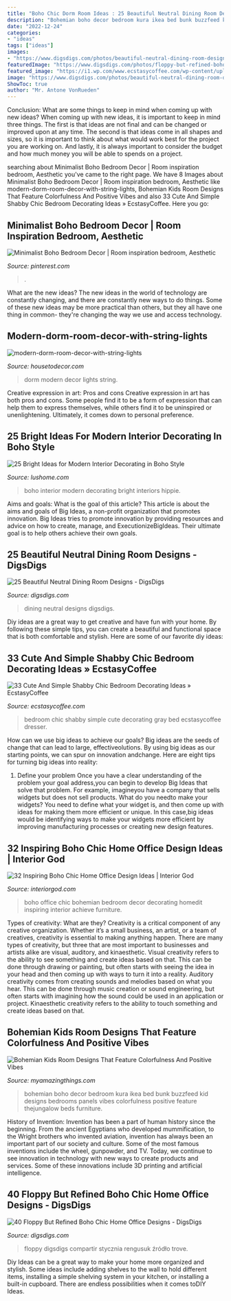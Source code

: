 ```yaml
---
title: "Boho Chic Dorm Room Ideas : 25 Beautiful Neutral Dining Room Designs"
description: "Bohemian boho decor bedroom kura ikea bed bunk buzzfeed kid designs bedrooms panels vibes colorfulness positive feature thejungalow beds furniture"
date: "2022-12-24"
categories:
- "ideas"
tags: ["ideas"]
images:
- "https://www.digsdigs.com/photos/beautiful-neutral-dining-room-designs-10.jpg"
featuredImage: "https://www.digsdigs.com/photos/floppy-but-refined-boho-chic-home-offices-24.jpg"
featured_image: "https://i1.wp.com/www.ecstasycoffee.com/wp-content/uploads/2016/08/Vintage-Gray-Bedroom-With-Wrought-Iron-Bed-And-Wood-Dresser.jpg?resize=600%2C855"
image: "https://www.digsdigs.com/photos/beautiful-neutral-dining-room-designs-10.jpg"
ShowToc: true
author: "Mr. Antone VonRueden"
---
```



Conclusion: What are some things to keep in mind when coming up with new ideas?
When coming up with new ideas, it is important to keep in mind three things. The first is that ideas are not final and can be changed or improved upon at any time. The second is that ideas come in all shapes and sizes, so it is important to think about what would work best for the project you are working on. And lastly, it is always important to consider the budget and how much money you will be able to spends on a project.

	

		
searching about Minimalist Boho Bedroom Decor | Room inspiration bedroom, Aesthetic you've came to the right page. We have 8 Images about Minimalist Boho Bedroom Decor | Room inspiration bedroom, Aesthetic like modern-dorm-room-decor-with-string-lights, Bohemian Kids Room Designs That Feature Colorfulness And Positive Vibes and also 33 Cute And Simple Shabby Chic Bedroom Decorating Ideas » EcstasyCoffee. Here you go:
		
    
## Minimalist Boho Bedroom Decor | Room Inspiration Bedroom, Aesthetic

<img loading=lazy src="https://i.pinimg.com/736x/6c/53/da/6c53da2803ab6657d59bd0b556a45568.jpg" onerror="this.onerror=null;this.src='https://tse4.mm.bing.net/th?id=OIP.3zvmnpAmtAMbWmST_Q_H5AHaJ3&amp;pid=15.1';" alt="Minimalist Boho Bedroom Decor | Room inspiration bedroom, Aesthetic">

_Source: pinterest.com_

>. 

	

What are the new ideas?
The new ideas in the world of technology are constantly changing, and there are constantly new ways to do things. Some of these new ideas may be more practical than others, but they all have one thing in common- they're changing the way we use and access technology.

    
## Modern-dorm-room-decor-with-string-lights

<img loading=lazy src="https://housetodecor.com/wp-content/uploads/2019/09/modern-dorm-room-decor-with-string-lights.jpg" onerror="this.onerror=null;this.src='https://tse4.mm.bing.net/th?id=OIP.WtueCWIzeaOT4CxnGbgQVgHaKw&amp;pid=15.1';" alt="modern-dorm-room-decor-with-string-lights">

_Source: housetodecor.com_

>dorm modern decor lights string. 

	

Creative expression in art: Pros and cons
Creative expression in art has both pros and cons. Some people find it to be a form of expression that can help them to express themselves, while others find it to be uninspired or unenlightening. Ultimately, it comes down to personal preference.

    
## 25 Bright Ideas For Modern Interior Decorating In Boho Style

<img loading=lazy src="https://www.lushome.com/wp-content/uploads/2015/03/modern-interiors-boho-style-10.jpg" onerror="this.onerror=null;this.src='https://tse1.mm.bing.net/th?id=OIP.L6AjDOidXWuCeXnJEJ3laQAAAA&amp;pid=15.1';" alt="25 Bright Ideas for Modern Interior Decorating in Boho Style">

_Source: lushome.com_

>boho interior modern decorating bright interiors hippie. 

	

Aims and goals: What is the goal of this article?
This article is about the aims and goals of Big Ideas, a non-profit organization that promotes innovation. Big Ideas tries to promote innovation by providing resources and advice on how to create, manage, and ExecutionizeBigIdeas. Their ultimate goal is to help others achieve their own goals.

    
## 25 Beautiful Neutral Dining Room Designs - DigsDigs

<img loading=lazy src="https://www.digsdigs.com/photos/beautiful-neutral-dining-room-designs-10.jpg" onerror="this.onerror=null;this.src='https://tse1.mm.bing.net/th?id=OIP.bGjGQWOQ6G8m8rBDWPPwewHaI9&amp;pid=15.1';" alt="25 Beautiful Neutral Dining Room Designs - DigsDigs">

_Source: digsdigs.com_

>dining neutral designs digsdigs. 

	

Diy ideas are a great way to get creative and have fun with your home. By following these simple tips, you can create a beautiful and functional space that is both comfortable and stylish. Here are some of our favorite diy ideas: 

    
## 33 Cute And Simple Shabby Chic Bedroom Decorating Ideas » EcstasyCoffee

<img loading=lazy src="https://i1.wp.com/www.ecstasycoffee.com/wp-content/uploads/2016/08/Vintage-Gray-Bedroom-With-Wrought-Iron-Bed-And-Wood-Dresser.jpg?resize=600%2C855" onerror="this.onerror=null;this.src='https://tse3.mm.bing.net/th?id=OIP.Jr1yMNzzYjUWquEB3GPBjwHaKj&amp;pid=15.1';" alt="33 Cute And Simple Shabby Chic Bedroom Decorating Ideas » EcstasyCoffee">

_Source: ecstasycoffee.com_

>bedroom chic shabby simple cute decorating gray bed ecstasycoffee dresser. 

	

How can we use big ideas to achieve our goals?
Big ideas are the seeds of change that can lead to large, effectiveolutions. By using big ideas as our starting points, we can spur on innovation andchange. Here are eight tips for turning big ideas into reality:
1. Define your problem
Once you have a clear understanding of the problem your goal address,you can begin to develop Big Ideas that solve that problem. For example, imagineyou have a company that sells widgets but does not sell products. What do you needto make your widgets? You need to define what your widget is, and then come up with ideas for making them more efficient or unique. In this case,big ideas would be identifying ways to make your widgets more efficient by improving manufacturing processes or creating new design features.


    
## 32 Inspiring Boho Chic Home Office Design Ideas | Interior God

<img loading=lazy src="http://interiorgod.com/wp-content/uploads/2016/05/office-boho.jpg" onerror="this.onerror=null;this.src='https://tse1.mm.bing.net/th?id=OIP.3DdiTjNMVBnsBFMFqWnfpQHaLH&amp;pid=15.1';" alt="32 Inspiring Boho Chic Home Office Design Ideas | Interior God">

_Source: interiorgod.com_

>boho office chic bohemian bedroom decor decorating homedit inspiring interior achieve furniture. 

	

Types of creativity: What are they?
Creativity is a critical component of any creative organization. Whether it’s a small business, an artist, or a team of creatives, creativity is essential to making anything happen. There are many types of creativity, but three that are most important to businesses and artists alike are visual, auditory, and kinaesthetic. 
Visual creativity refers to the ability to see something and create ideas based on that. This can be done through drawing or painting, but often starts with seeing the idea in your head and then coming up with ways to turn it into a reality. Auditory creativity comes from creating sounds and melodies based on what you hear. This can be done through music creation or sound engineering, but often starts with imagining how the sound could be used in an application or project. Kinaesthetic creativity refers to the ability to touch something and create ideas based on that.

    
## Bohemian Kids Room Designs That Feature Colorfulness And Positive Vibes

<img loading=lazy src="http://myamazingthings.com/wp-content/uploads/2017/11/bohemian-kids-room-3-.jpg" onerror="this.onerror=null;this.src='https://tse3.mm.bing.net/th?id=OIP.KJmKYFE1vEWLPDw_LPfD2wHaJ4&amp;pid=15.1';" alt="Bohemian Kids Room Designs That Feature Colorfulness And Positive Vibes">

_Source: myamazingthings.com_

>bohemian boho decor bedroom kura ikea bed bunk buzzfeed kid designs bedrooms panels vibes colorfulness positive feature thejungalow beds furniture. 

	

History of Invention:
Invention has been a part of human history since the beginning. From the ancient Egyptians who developed mummification, to the Wright brothers who invented aviation, invention has always been an important part of our society and culture. Some of the most famous inventions include the wheel, gunpowder, and TV. Today, we continue to see innovation in technology with new ways to create products and services. Some of these innovations include 3D printing and artificial intelligence.

    
## 40 Floppy But Refined Boho Chic Home Office Designs - DigsDigs

<img loading=lazy src="https://www.digsdigs.com/photos/floppy-but-refined-boho-chic-home-offices-24.jpg" onerror="this.onerror=null;this.src='https://tse1.mm.bing.net/th?id=OIP.3D59WQJPqq6uIwGdTgZofgAAAA&amp;pid=15.1';" alt="40 Floppy But Refined Boho Chic Home Office Designs - DigsDigs">

_Source: digsdigs.com_

>floppy digsdigs compartir stycznia rengusuk źródło trove. 

	

Diy Ideas can be a great way to make your home more organized and stylish. Some ideas include adding shelves to the wall to hold different items, installing a simple shelving system in your kitchen, or installing a built-in cupboard. There are endless possibilities when it comes toDIY Ideas.

